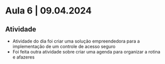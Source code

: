 # Aula 6 | 09.04.2024 

## Atividade

- Atividade do dia foi criar uma solução empreendedora para a implementação de um controle de acesso seguro
- Foi feita outra atividade sobre criar uma agenda para organizar a rotina e afazeres 